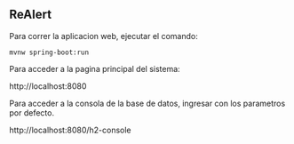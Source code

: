 ## ReAlert

Para correr la aplicacion web, ejecutar el comando:

`mvnw spring-boot:run`

Para acceder a la pagina principal del sistema:

http://localhost:8080

Para acceder a la consola de la base de datos, ingresar con los parametros por defecto.

http://localhost:8080/h2-console